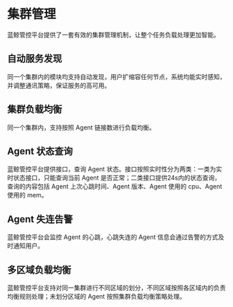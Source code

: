 # 集群管理

蓝鲸管控平台提供了一套有效的集群管理机制，让整个任务负载处理更加智能。

## 自动服务发现

同一个集群内的模块均支持自动发现，用户扩缩容任何节点，系统均能实时感知，并调整通讯策略，保证服务的高可用。

## 集群负载均衡

同一个集群内，支持按照 Agent 链接数进行负载均衡。

## Agent 状态查询

蓝鲸管控平台提供接口，查询 Agent 状态。接口按照实时性分为两类：一类为实时状态接口，只能查询当前 Agent 是否正常；二类接口提供24s内的状态查询，查询的内容包括 Agent 上次心跳时间、Agent 版本、Agent 使用的 cpu、Agent 使用的 mem。

## Agent 失连告警

蓝鲸管控平台会监控 Agent 的心跳，心跳失连的 Agent 信息会通过告警的方式及时通知用户。

## 多区域负载均衡

蓝鲸管控平台支持对同一集群进行不同区域的划分，不同区域按照各区域内的负责均衡规则处理；未划分区域的 Agent 按照集群负载均衡策略处理。
